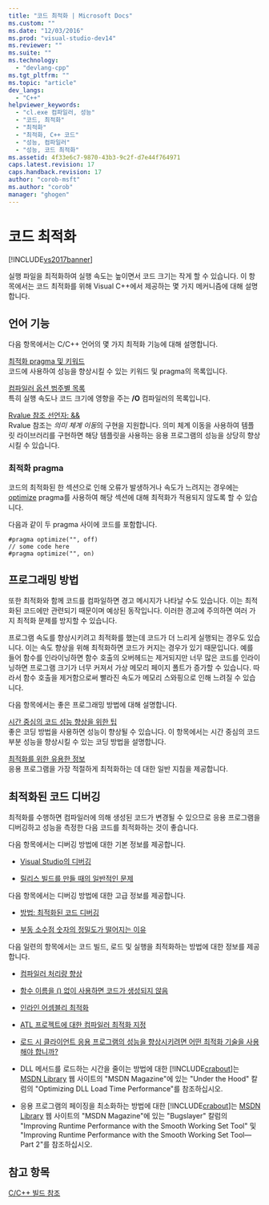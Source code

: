 ```yaml
---
title: "코드 최적화 | Microsoft Docs"
ms.custom: ""
ms.date: "12/03/2016"
ms.prod: "visual-studio-dev14"
ms.reviewer: ""
ms.suite: ""
ms.technology: 
  - "devlang-cpp"
ms.tgt_pltfrm: ""
ms.topic: "article"
dev_langs: 
  - "C++"
helpviewer_keywords: 
  - "cl.exe 컴파일러, 성능"
  - "코드, 최적화"
  - "최적화"
  - "최적화, C++ 코드"
  - "성능, 컴파일러"
  - "성능, 코드 최적화"
ms.assetid: 4f33e6c7-9870-43b3-9c2f-d7e44f764971
caps.latest.revision: 17
caps.handback.revision: 17
author: "corob-msft"
ms.author: "corob"
manager: "ghogen"
---
```

# 코드 최적화
[!INCLUDE[vs2017banner](../../assembler/inline/includes/vs2017banner.md)]

실행 파일을 최적화하여 실행 속도는 높이면서 코드 크기는 작게 할 수 있습니다.  이 항목에서는 코드 최적화를 위해 Visual C\+\+에서 제공하는 몇 가지 메커니즘에 대해 설명합니다.  
  
## 언어 기능  
 다음 항목에서는 C\/C\+\+ 언어의 몇 가지 최적화 기능에 대해 설명합니다.  
  
 [최적화 pragma 및 키워드](../../build/reference/optimization-pragmas-and-keywords.md)  
 코드에 사용하여 성능을 향상시킬 수 있는 키워드 및 pragma의 목록입니다.  
  
 [컴파일러 옵션 범주별 목록](../../build/reference/compiler-options-listed-by-category.md)  
 특히 실행 속도나 코드 크기에 영향을 주는 **\/O** 컴파일러의 목록입니다.  
  
 [Rvalue 참조 선언자: &&](../../cpp/rvalue-reference-declarator-amp-amp.md)  
 Rvalue 참조는 *의미 체계 이동*의 구현을 지원합니다.  의미 체계 이동을 사용하여 템플릿 라이브러리를 구현하면 해당 템플릿을 사용하는 응용 프로그램의 성능을 상당히 향상시킬 수 있습니다.  
  
### 최적화 pragma  
 코드의 최적화된 한 섹션으로 인해 오류가 발생하거나 속도가 느려지는 경우에는 [optimize](../../preprocessor/optimize.md) pragma를 사용하여 해당 섹션에 대해 최적화가 적용되지 않도록 할 수 있습니다.  
  
 다음과 같이 두 pragma 사이에 코드를 포함합니다.  
  
```  
#pragma optimize("", off)  
// some code here   
#pragma optimize("", on)  
```  
  
## 프로그래밍 방법  
 또한 최적화와 함께 코드를 컴파일하면 경고 메시지가 나타날 수도 있습니다.  이는 최적화된 코드에만 관련되기 때문이며 예상된 동작입니다.  이러한 경고에 주의하면 여러 가지 최적화 문제를 방지할 수 있습니다.  
  
 프로그램 속도를 향상시키려고 최적화를 했는데 코드가 더 느리게 실행되는 경우도 있습니다.  이는 속도 향상을 위해 최적화하면 코드가 커지는 경우가 있기 때문입니다.  예를 들어 함수를 인라이닝하면 함수 호출의 오버헤드는 제거되지만  너무 많은 코드를 인라이닝하면 프로그램 크기가 너무 커져서 가상 메모리 페이지 폴트가 증가할 수 있습니다.  따라서 함수 호출을 제거함으로써 빨라진 속도가 메모리 스와핑으로 인해 느려질 수 있습니다.  
  
 다음 항목에서는 좋은 프로그래밍 방법에 대해 설명합니다.  
  
 [시간 중심의 코드 성능 향상을 위한 팁](../../build/reference/tips-for-improving-time-critical-code.md)  
 좋은 코딩 방법을 사용하면 성능이 향상될 수 있습니다.  이 항목에서는 시간 중심의 코드 부분 성능을 향상시킬 수 있는 코딩 방법을 설명합니다.  
  
 [최적화를 위한 유용한 정보](../../build/reference/optimization-best-practices.md)  
 응용 프로그램을 가장 적절하게 최적화하는 데 대한 일반 지침을 제공합니다.  
  
## 최적화된 코드 디버깅  
 최적화를 수행하면 컴파일러에 의해 생성된 코드가 변경될 수 있으므로 응용 프로그램을 디버깅하고 성능을 측정한 다음 코드를 최적화하는 것이 좋습니다.  
  
 다음 항목에서는 디버깅 방법에 대한 기본 정보를 제공합니다.  
  
-   [Visual Studio의 디버깅](../Topic/Debugging%20in%20Visual%20Studio.md)  
  
-   [릴리스 빌드를 만들 때의 일반적인 문제](../../build/reference/common-problems-when-creating-a-release-build.md)  
  
 다음 항목에서는 디버깅 방법에 대한 고급 정보를 제공합니다.  
  
-   [방법: 최적화된 코드 디버깅](../Topic/How%20to:%20Debug%20Optimized%20Code.md)  
  
-   [부동 소수점 숫자의 정밀도가 떨어지는 이유](../../build/reference/why-floating-point-numbers-may-lose-precision.md)  
  
 다음 일련의 항목에서는 코드 빌드, 로드 및 실행을 최적화하는 방법에 대한 정보를 제공합니다.  
  
-   [컴파일러 처리량 향상](../../build/reference/improving-compiler-throughput.md)  
  
-   [함수 이름을 \(\) 없이 사용하면 코드가 생성되지 않음](../../build/reference/using-function-name-without-parens-produces-no-code.md)  
  
-   [인라인 어셈블리 최적화](../../assembler/inline/optimizing-inline-assembly.md)  
  
-   [ATL 프로젝트에 대한 컴파일러 최적화 지정](../../atl/reference/specifying-compiler-optimization-for-an-atl-project.md)  
  
-   [로드 시 클라이언트 응용 프로그램의 성능을 향상시키려면 어떤 최적화 기술을 사용해야 합니까?](../../build/what-optimization-techniques-should-i-use.md)  
  
-   DLL 메서드를 로드하는 시간을 줄이는 방법에 대한 [!INCLUDE[crabout](../../build/reference/includes/crabout_md.md)]는 [MSDN Library](http://go.microsoft.com/fwlink/?linkid=556) 웹 사이트의 "MSDN Magazine"에 있는 "Under the Hood" 칼럼의 "Optimizing DLL Load Time Performance"를 참조하십시오.  
  
-   응용 프로그램의 페이징을 최소화하는 방법에 대한 [!INCLUDE[crabout](../../build/reference/includes/crabout_md.md)]는 [MSDN Library](http://go.microsoft.com/fwlink/?linkid=556) 웹 사이트의 "MSDN Magazine"에 있는 "Bugslayer" 칼럼의 "Improving Runtime Performance with the Smooth Working Set Tool" 및 "Improving Runtime Performance with the Smooth Working Set Tool—Part 2"를 참조하십시오.  
  
## 참고 항목  
 [C\/C\+\+ 빌드 참조](../../build/reference/c-cpp-building-reference.md)